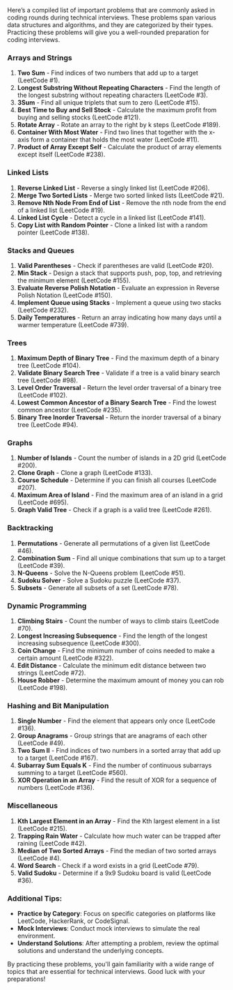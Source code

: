 Here’s a compiled list of important problems that are commonly asked in coding rounds during technical interviews. These problems span various data structures and algorithms, and they are categorized by their types. Practicing these problems will give you a well-rounded preparation for coding interviews.

### Arrays and Strings
1. **Two Sum** - Find indices of two numbers that add up to a target (LeetCode #1).
2. **Longest Substring Without Repeating Characters** - Find the length of the longest substring without repeating characters (LeetCode #3).
3. **3Sum** - Find all unique triplets that sum to zero (LeetCode #15).
4. **Best Time to Buy and Sell Stock** - Calculate the maximum profit from buying and selling stocks (LeetCode #121).
5. **Rotate Array** - Rotate an array to the right by k steps (LeetCode #189).
6. **Container With Most Water** - Find two lines that together with the x-axis form a container that holds the most water (LeetCode #11).
7. **Product of Array Except Self** - Calculate the product of array elements except itself (LeetCode #238).

### Linked Lists
1. **Reverse Linked List** - Reverse a singly linked list (LeetCode #206).
2. **Merge Two Sorted Lists** - Merge two sorted linked lists (LeetCode #21).
3. **Remove Nth Node From End of List** - Remove the nth node from the end of a linked list (LeetCode #19).
4. **Linked List Cycle** - Detect a cycle in a linked list (LeetCode #141).
5. **Copy List with Random Pointer** - Clone a linked list with a random pointer (LeetCode #138).

### Stacks and Queues
1. **Valid Parentheses** - Check if parentheses are valid (LeetCode #20).
2. **Min Stack** - Design a stack that supports push, pop, top, and retrieving the minimum element (LeetCode #155).
3. **Evaluate Reverse Polish Notation** - Evaluate an expression in Reverse Polish Notation (LeetCode #150).
4. **Implement Queue using Stacks** - Implement a queue using two stacks (LeetCode #232).
5. **Daily Temperatures** - Return an array indicating how many days until a warmer temperature (LeetCode #739).

### Trees
1. **Maximum Depth of Binary Tree** - Find the maximum depth of a binary tree (LeetCode #104).
2. **Validate Binary Search Tree** - Validate if a tree is a valid binary search tree (LeetCode #98).
3. **Level Order Traversal** - Return the level order traversal of a binary tree (LeetCode #102).
4. **Lowest Common Ancestor of a Binary Search Tree** - Find the lowest common ancestor (LeetCode #235).
5. **Binary Tree Inorder Traversal** - Return the inorder traversal of a binary tree (LeetCode #94).

### Graphs
1. **Number of Islands** - Count the number of islands in a 2D grid (LeetCode #200).
2. **Clone Graph** - Clone a graph (LeetCode #133).
3. **Course Schedule** - Determine if you can finish all courses (LeetCode #207).
4. **Maximum Area of Island** - Find the maximum area of an island in a grid (LeetCode #695).
5. **Graph Valid Tree** - Check if a graph is a valid tree (LeetCode #261).

### Backtracking
1. **Permutations** - Generate all permutations of a given list (LeetCode #46).
2. **Combination Sum** - Find all unique combinations that sum up to a target (LeetCode #39).
3. **N-Queens** - Solve the N-Queens problem (LeetCode #51).
4. **Sudoku Solver** - Solve a Sudoku puzzle (LeetCode #37).
5. **Subsets** - Generate all subsets of a set (LeetCode #78).

### Dynamic Programming
1. **Climbing Stairs** - Count the number of ways to climb stairs (LeetCode #70).
2. **Longest Increasing Subsequence** - Find the length of the longest increasing subsequence (LeetCode #300).
3. **Coin Change** - Find the minimum number of coins needed to make a certain amount (LeetCode #322).
4. **Edit Distance** - Calculate the minimum edit distance between two strings (LeetCode #72).
5. **House Robber** - Determine the maximum amount of money you can rob (LeetCode #198).

### Hashing and Bit Manipulation
1. **Single Number** - Find the element that appears only once (LeetCode #136).
2. **Group Anagrams** - Group strings that are anagrams of each other (LeetCode #49).
3. **Two Sum II** - Find indices of two numbers in a sorted array that add up to a target (LeetCode #167).
4. **Subarray Sum Equals K** - Find the number of continuous subarrays summing to a target (LeetCode #560).
5. **XOR Operation in an Array** - Find the result of XOR for a sequence of numbers (LeetCode #136).

### Miscellaneous
1. **Kth Largest Element in an Array** - Find the Kth largest element in a list (LeetCode #215).
2. **Trapping Rain Water** - Calculate how much water can be trapped after raining (LeetCode #42).
3. **Median of Two Sorted Arrays** - Find the median of two sorted arrays (LeetCode #4).
4. **Word Search** - Check if a word exists in a grid (LeetCode #79).
5. **Valid Sudoku** - Determine if a 9x9 Sudoku board is valid (LeetCode #36).

### Additional Tips:
- **Practice by Category**: Focus on specific categories on platforms like LeetCode, HackerRank, or CodeSignal.
- **Mock Interviews**: Conduct mock interviews to simulate the real environment.
- **Understand Solutions**: After attempting a problem, review the optimal solutions and understand the underlying concepts.

By practicing these problems, you'll gain familiarity with a wide range of topics that are essential for technical interviews. Good luck with your preparations!